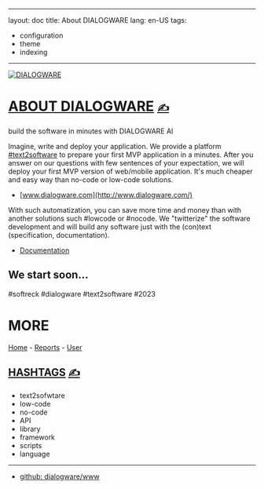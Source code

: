 
---
layout: doc
title: About DIALOGWARE
lang: en-US
tags:
- configuration
- theme
- indexing
---

[![DIALOGWARE](http://logo.dialogware.com/dialogware-2lines.png)](http://www.dialogware.com/)


# [ABOUT DIALOGWARE](https://github.com/dialogware/www/blob/main/DOCS/ABOUT.md) [<span style='font-size:20px;'>&#x270D;</span>](https://github.com/dialogware/www/edit/main/DOCS/ABOUT.md)

build the software in minutes with DIALOGWARE AI 

Imagine, write and deploy your application.
We provide a platform [#text2software](https://www.text2software.com/)
to prepare your first MVP application in a minutes.
After you answer on our questions with few sentences of your expectation, we will deploy your first MVP version of web/mobile application.
It's much cheaper and easy way than no-code or low-code solutions.

+ [www.dialogware.com](http://www.dialogware.com/)

With such automatization, you can save more time and money than with another solutions such #lowcode or #nocode.
We "twitterize" the software development and will build any software just with the (con)text (specification, documentation).

+ [Documentation](http://docs.dialogware.com/)



## We start soon...

#softreck #dialogware #text2software #2023

# MORE

[Home](/) -
[Reports](/report/) -
[User](/user/)

## [HASHTAGS](https://github.com/dialogware/www/blob/main/DOCS/TAGS.md) [<span style='font-size:20px;'>&#x270D;</span>](https://github.com/dialogware/www/edit/main/DOCS/TAGS.md)

+ text2sofwtare
+ low-code 
+ no-code
+ API
+ library
+ framework 
+ scripts
+ language


---

+ [github: dialogware/www](https://github.com/dialogware/www)

